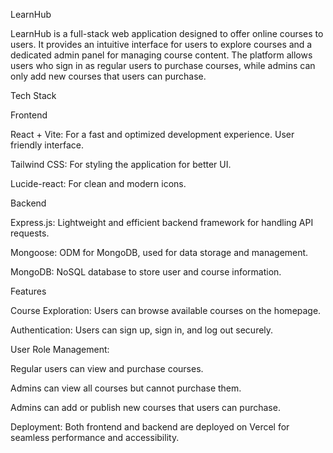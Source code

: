 LearnHub

LearnHub is a full-stack web application designed to offer online courses to users. It provides an intuitive interface for users to explore courses and a dedicated admin panel for managing course content. The platform allows users who sign in as regular users to purchase courses, while admins can only add new courses that users can purchase.

Tech Stack

Frontend

React + Vite: For a fast and optimized development experience. User friendly interface.

Tailwind CSS: For styling the application for better UI.

Lucide-react: For clean and modern icons.

Backend

Express.js: Lightweight and efficient backend framework for handling API requests.

Mongoose: ODM for MongoDB, used for data storage and management.

MongoDB: NoSQL database to store user and course information.

Features

Course Exploration: Users can browse available courses on the homepage.

Authentication: Users can sign up, sign in, and log out securely.

User Role Management:

Regular users can view and purchase courses.

Admins can view all courses but cannot purchase them.

Admins can add or publish new courses that users can purchase.

Deployment:
 Both frontend and backend are deployed on Vercel for seamless performance and accessibility.
